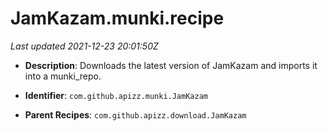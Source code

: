 # JamKazam.munki.recipe

_Last updated 2021-12-23 20:01:50Z_

- **Description**: Downloads the latest version of JamKazam and imports it into a munki_repo.

- **Identifier**: `com.github.apizz.munki.JamKazam`

- **Parent Recipes**: `com.github.apizz.download.JamKazam`
